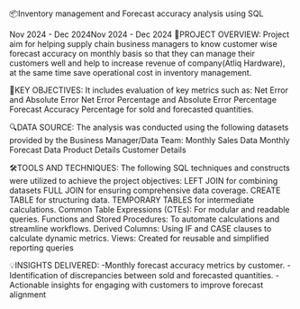 
📦Inventory management and Forecast accuracy analysis using SQL

Nov 2024 - Dec 2024Nov 2024 - Dec 2024
📌PROJECT OVERVIEW:
Project aim for helping supply chain business managers to know customer wise forecast accuracy on monthly basis so that they can manage their customers well and help to increase revenue of company(Atliq Hardware), at the same time save operational cost in inventory management.


🎯KEY OBJECTIVES: 
It includes evaluation of key metrics such as: Net Error and Absolute Error Net Error Percentage and Absolute Error Percentage Forecast Accuracy Percentage for sold and forecasted quantities.

🔍DATA SOURCE:
The analysis was conducted using the following datasets provided by the Business Manager/Data Team: Monthly Sales Data Monthly Forecast Data Product Details Customer Details

🛠️TOOLS AND TECHNIQUES:
The following SQL techniques and constructs were utilized to achieve the project objectives:
LEFT JOIN for combining datasets
FULL JOIN for ensuring comprehensive data coverage.
CREATE TABLE for structuring data.
TEMPORARY TABLES for intermediate calculations.
Common Table Expressions (CTEs): For modular and readable queries.
Functions and Stored Procedures: To automate calculations and streamline workflows.
Derived Columns: Using IF and CASE clauses to calculate dynamic metrics.
Views: Created for reusable and simplified reporting queries

💡INSIGHTS DELIVERED: 
-Monthly forecast accuracy metrics by customer.
-Identification of discrepancies between sold and forecasted quantities.
-Actionable insights for engaging with customers to improve forecast alignment
